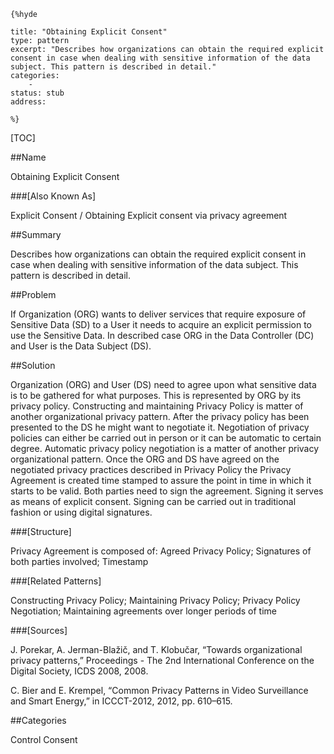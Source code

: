     {%hyde

    title: "Obtaining Explicit Consent"
    type: pattern
    excerpt: "Describes how organizations can obtain the required explicit consent in case when dealing with sensitive information of the data subject. This pattern is described in detail."
    categories:
        - 
    status: stub
    address:

    %}

[TOC]


##Name
<!--Primary name the pattern is known by.-->

Obtaining Explicit Consent

###[Also Known As]
<!-- All other names the pattern is known by.-->

Explicit Consent / Obtaining Explicit consent via privacy agreement

##Summary
<!-- One short paragraph summarising the pattern.-->

Describes how organizations can obtain the required explicit consent in case when dealing with sensitive information of the data subject. This pattern is described in detail.

<!--##Context-->
<!-- The situations in which the pattern may apply.-->



##Problem
<!-- The problem a pattern addresses, including a list of forces describing why a problem might be difficult to solve.-->

If Organization (ORG) wants to deliver services that require exposure of Sensitive Data (SD) to a User it needs to acquire an explicit permission to use the Sensitive Data. In described case ORG in the Data Controller (DC) and User is the Data Subject (DS).

##Solution
<!-- A concise description of how the pattern addresses the problem.-->

Organization (ORG) and User (DS) need to agree upon what sensitive data is to be gathered for what purposes. This is represented by ORG by its privacy policy. Constructing and maintaining Privacy Policy is matter of another organizational privacy pattern. After the privacy policy has been presented to the DS he might want to negotiate it. Negotiation of privacy policies can either be carried out in person or it can be automatic to certain degree. Automatic privacy policy negotiation is a matter of another privacy organizational pattern. Once the ORG and DS have agreed on the negotiated privacy practices described in Privacy Policy the Privacy Agreement is created time stamped to assure the point in time in which it starts to be valid. Both parties need to sign the agreement. Signing it serves as means of explicit consent. Signing can be carried out in traditional fashion or using digital signatures.

###[Structure]
<!--A detailed specification of the structural aspects of the pattern. A class diagram if applicable.-->

Privacy Agreement is composed of: Agreed Privacy Policy; Signatures of both parties involved; Timestamp

<!--###[Implementation]-->
<!--Guidelines for implementing the pattern; code fragments; suggested PETS; policy fragments.-->



<!--##Consequences-->
<!--The advantages (benefits) and disadvantages (liabilities) of applying the pattern.-->



<!--###[Constraints]-->
<!-- limitations as a consequence of applying the pattern.-->



<!--##Examples-->
<!--Motivational example to see how the pattern is applied.-->



<!--###[Known Uses]-->
<!-- Pointers to various applications of the pattern.-->



<!--##See Also-->
<!-- Any pointers to relevant information, not contained in the subfields below.-->



###[Related Patterns]
<!-- Supporting and conflicting patterns-->

Constructing Privacy Policy; Maintaining Privacy Policy; Privacy Policy Negotiation; Maintaining agreements over longer periods of time

###[Sources]
<!-- References to the original source of the pattern.-->

J. Porekar, A. Jerman-Blažič, and T. Klobučar, “Towards organizational privacy patterns,” Proceedings - The 2nd International Conference on the Digital Society, ICDS 2008, 2008.

C. Bier and E. Krempel, “Common Privacy Patterns in Video Surveillance and Smart Energy,” in ICCCT-2012, 2012, pp. 610–615.

<!--##General Comments-->
<!-- Separate discussion on the pattern.-->



##Categories
<!-- Placeholder for future agreed upon categories as per collaboration's evaluation.-->
Control
Consent

<!--##Tags-->
<!-- User definable descriptors for additional correlation.-->




